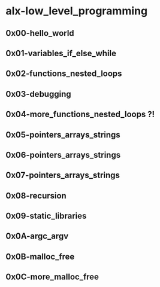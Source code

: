 # alx-low\_level\_programming

## 0x00-hello\_world

## 0x01-variables\_if\_else\_while

## 0x02-functions\_nested\_loops

## 0x03-debugging

## 0x04-more\_functions\_nested\_loops ?!

## 0x05-pointers\_arrays\_strings

## 0x06-pointers\_arrays\_strings

## 0x07-pointers\_arrays\_strings

## 0x08-recursion

## 0x09-static\_libraries

## 0x0A-argc\_argv

## 0x0B-malloc\_free

## 0x0C-more\_malloc\_free

